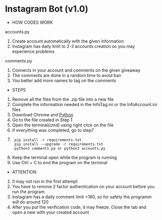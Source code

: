 # Instagram Bot (v1.0)


- HOW CODES WORK

accounts.py

1. Create account automatically with the given information
2. Instagram has daily limit to 2-3 accounts creation so you may experience problems


comments.py

1. Connects in your account and comments on the given giveaway
2. The comments are done in a random time to avoid ban
3. You better add more names to tag on the comments

- STEPS

1. Remove all the files from the .zip file into a new file
2. Complete the information needed in the InfoTag.ini or the InfoAccount.ini files
3. Download Chrome and [Python](https://phoenixnap.com/kb/how-to-install-python-3-windows)
4. Go to the file created in Step 1
5. Open the terminal(cmd) using right click on the file
6. If everything was completed, go to step7
7.      pip install -r requirements.txt
        pip install --upgrade -r requirements.txt
        python3 comments.py or python3 accounts.py
9. Keep the terminal open while the program is running
10. Use Ctrl + C to end the program on the terminal

- ATTENTION

1. It may not run in the first attempt
2. You have to remove 2 factor authentication on your account before you run the program
3. Instagram has a daily comment limit >180, so for safety the programm will do around 120
4. After you put the verification code, it may freeze. Close the tab and open a new with your created account
